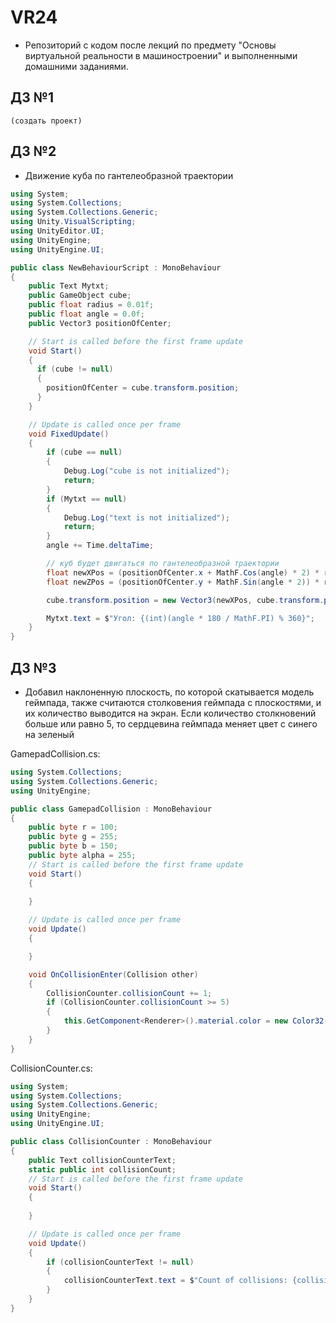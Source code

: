 # VR24
- Репозиторий с кодом после лекций по предмету "Основы виртуальной реальности в машиностроении" и выполненными домашними заданиями.

## ДЗ №1

```
(создать проект)
```

## ДЗ №2

- Движение куба по гантелеобразной траектории

```cs
using System;
using System.Collections;
using System.Collections.Generic;
using Unity.VisualScripting;
using UnityEditor.UI;
using UnityEngine;
using UnityEngine.UI;

public class NewBehaviourScript : MonoBehaviour
{   
    public Text Mytxt;
    public GameObject cube;
    public float radius = 0.01f;
    public float angle = 0.0f;
    public Vector3 positionOfCenter;

    // Start is called before the first frame update
    void Start()
    {
      if (cube != null)
      {
        positionOfCenter = cube.transform.position;
      }
    }

    // Update is called once per frame
    void FixedUpdate()
    {
        if (cube == null) 
        {
            Debug.Log("cube is not initialized");
            return;
        }
        if (Mytxt == null)
        {
            Debug.Log("text is not initialized");
            return;
        }
        angle += Time.deltaTime;

        // куб будет двигаться по гантелеобразной траектории
        float newXPos = (positionOfCenter.x + MathF.Cos(angle) * 2) * radius;
        float newZPos = (positionOfCenter.y + MathF.Sin(angle * 2)) * radius;

        cube.transform.position = new Vector3(newXPos, cube.transform.position.y, newZPos);

        Mytxt.text = $"Угол: {(int)(angle * 180 / MathF.PI) % 360}";
    }
}

```

## ДЗ №3

- Добавил наклоненную плоскость, по которой скатывается модель геймпада, также считаются столковения геймпада с плоскостями, и их количество выводится на экран. Если количество столкновений больше или равно 5, то сердцевина геймпада меняет цвет с синего на зеленый

GamepadCollision.cs:
```cs
using System.Collections;
using System.Collections.Generic;
using UnityEngine;

public class GamepadCollision : MonoBehaviour
{
    public byte r = 100;
    public byte g = 255;
    public byte b = 150;
    public byte alpha = 255;
    // Start is called before the first frame update
    void Start()
    {
        
    }

    // Update is called once per frame
    void Update()
    {

    }

    void OnCollisionEnter(Collision other)
    {
        CollisionCounter.collisionCount += 1;
        if (CollisionCounter.collisionCount >= 5)
        {
            this.GetComponent<Renderer>().material.color = new Color32(r, g, b, alpha);
        }
    }
}
```

CollisionCounter.cs:
```cs
using System;
using System.Collections;
using System.Collections.Generic;
using UnityEngine;
using UnityEngine.UI;

public class CollisionCounter : MonoBehaviour
{
    public Text collisionCounterText;
    static public int collisionCount;
    // Start is called before the first frame update
    void Start()
    {
       
    }

    // Update is called once per frame
    void Update()
    {
        if (collisionCounterText != null)
        {
            collisionCounterText.text = $"Count of collisions: {collisionCount}";
        }
    }
}

```



